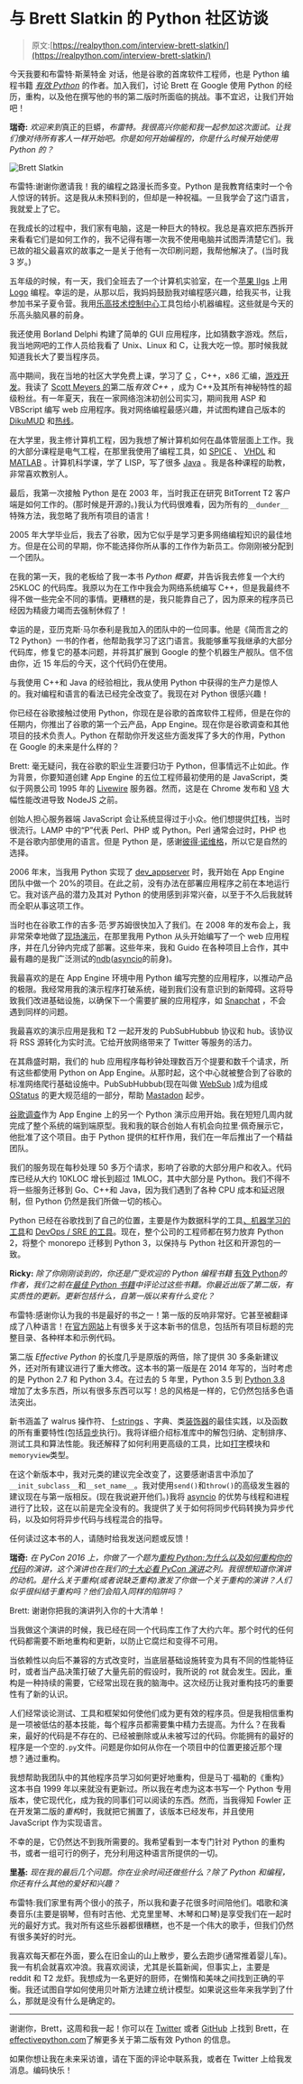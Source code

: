 # 与 Brett Slatkin 的 Python 社区访谈

> 原文:[https://realpython.com/interview-brett-slatkin/](https://realpython.com/interview-brett-slatkin/)

今天我要和布雷特·斯莱特金 对话，他是谷歌的首席软件工程师，也是 Python 编程书籍 [*有效 Python*](https://realpython.com/asins/0134853989/) 的作者。加入我们，讨论 Brett 在 Google 使用 Python 的经历，重构，以及他在撰写他的书的第二版时所面临的挑战。事不宜迟，让我们开始吧！

**瑞奇:** *欢迎来到*真正的巨蟒，*布雷特。我很高兴你能和我一起参加这次面试。让我们像对待所有客人一样开始吧。你是如何开始编程的，你是什么时候开始使用 Python 的？*

![Brett Slatkin](img/12c10c170987644e157135f7b176f43d.png)

布雷特:谢谢你邀请我！我的编程之路漫长而多变。Python 是我教育结束时一个令人惊讶的转折。这是我从未预料到的，但却是一种祝福。一旦我学会了这门语言，我就爱上了它。

在我成长的过程中，我们家有电脑，这是一种巨大的特权。我总是喜欢把东西拆开来看看它们是如何工作的，我不记得有哪一次我不使用电脑并试图弄清楚它们。我已故的祖父最喜欢的故事之一是关于他有一次印刷问题，我帮他解决了。(当时我 3 岁。)

五年级的时候，有一天，我们全班去了一个计算机实验室，在一个[苹果 IIgs](https://en.wikipedia.org/wiki/Apple_IIGS) 上用 [Logo](https://en.wikipedia.org/wiki/Logo_(programming_language)) 编程。幸运的是，从那以后，我妈妈鼓励我对编程感兴趣，给我买书，让我参加书呆子夏令营。我用[乐高技术控制中心](http://lukazi.blogspot.com/2014/07/lego-legos-first-programmable-product.html)工具包给小机器编程。这些就是今天的乐高头脑风暴的前身。

我还使用 Borland Delphi 构建了简单的 GUI 应用程序，比如猜数字游戏。然后，我当地网吧的工作人员给我看了 Unix、Linux 和 C，让我大吃一惊。那时候我就知道我长大了要当程序员。

高中期间，我在当地的社区大学免费上课，学习了 [C](https://realpython.com/build-python-c-extension-module/) ，C++，x86 汇编，[游戏开发](https://realpython.com/pygame-a-primer/)。我读了 [Scott Meyers 的](https://en.wikipedia.org/wiki/Scott_Meyers)第二版*有效 C++* ，成为 C++及其所有神秘特性的超级粉丝。有一年夏天，我在一家网络泡沫初创公司实习，期间我用 ASP 和 VBScript 编写 web 应用程序。我对网络编程最感兴趣，并试图构建自己版本的 [DikuMUD](https://en.wikipedia.org/wiki/DikuMUD) 和[热线](https://en.wikipedia.org/wiki/Hotline_Communications)。

在大学里，我主修计算机工程，因为我想了解计算机如何在晶体管层面上工作。我的大部分课程是电气工程，在那里我使用了编程工具，如 [SPICE](https://en.wikipedia.org/wiki/SPICE) 、 [VHDL](https://en.wikipedia.org/wiki/VHDL) 和 [MATLAB](https://realpython.com/matlab-vs-python/) 。计算机科学课，学了 LISP，写了很多 [Java](https://realpython.com/oop-in-python-vs-java/) 。我是各种课程的助教，非常喜欢教别人。

最后，我第一次接触 Python 是在 2003 年，当时我正在研究 BitTorrent T2 客户端是如何工作的。(那时候是开源的。)我认为代码很难看，因为所有的`__dunder__`特殊方法，我忽略了我所有项目的语言！

2005 年大学毕业后，我去了谷歌，因为它似乎是学习更多网络编程知识的最佳地方。但是在公司的早期，你不能选择你所从事的工作作为新员工。你刚刚被分配到一个团队。

在我的第一天，我的老板给了我一本书 *Python 概要*，并告诉我去修复一个大约 25KLOC 的代码库。我原以为在工作中我会为网络系统编写 C++，但是我最终不得不做一些完全不同的事情。更糟糕的是，我只能靠自己了，因为原来的程序员已经因为精疲力竭而去强制休假了！

幸运的是，亚历克斯·马尔泰利是我加入的团队中的一位同事。他是《简而言之的 T2 Python》一书的作者，他帮助我学习了这门语言。我能够重写我继承的大部分代码库，修复它的基本问题，并将其扩展到 Google 的整个机器生产舰队。信不信由你，近 15 年后的今天，这个代码仍在使用。

与我使用 C++和 Java 的经验相比，我从使用 Python 中获得的生产力是惊人的。我对编程和语言的看法已经完全改变了。我现在对 Python 很感兴趣！

你已经在谷歌接触过使用 Python，你现在是谷歌的首席软件工程师，但是在你的任期内，你推出了谷歌的第一个云产品，App Engine。现在你是谷歌调查和其他项目的技术负责人。Python 在帮助你开发这些方面发挥了多大的作用，Python 在 Google 的未来是什么样的？

Brett: 毫无疑问，我在谷歌的职业生涯要归功于 Python，但事情远不止如此。作为背景，你要知道创建 App Engine 的五位工程师最初使用的是 JavaScript，类似于网景公司 1995 年的 [Livewire](https://developer.mozilla.org/en-US/docs/Archive/Web/Server-Side_JavaScript) 服务器。然而，这是在 Chrome 发布和 [V8](https://en.wikipedia.org/wiki/V8_(JavaScript_engine)) 大幅性能改进导致 NodeJS 之前。

创始人担心服务器端 JavaScript 会让系统显得过于小众。他们想提供[灯](https://en.wikipedia.org/wiki/LAMP_(software_bundle))栈，当时很流行。LAMP 中的“P”代表 Perl、PHP 或 Python。Perl 通常会过时，PHP 也不是谷歌内部使用的语言。但是 Python 是，感谢[彼得·诺维格](https://norvig.com/)，所以它是自然的选择。

2006 年末，当我用 Python 实现了 [dev_appserver](https://cloud.google.com/appengine/docs/standard/python3/testing-and-deploying-your-app#local-dev-server) 时，我开始在 App Engine 团队中做一个 20%的项目。在此之前，没有办法在部署应用程序之前在本地运行它。我对该产品的潜力及其对 Python 的使用感到非常兴奋，以至于不久后我就转而全职从事这项工作。

当时也在谷歌工作的吉多·范·罗苏姆很快加入了我们。在 2008 年的发布会上，我非常荣幸地做了[现场演示](https://youtu.be/tcbpTQXNwac)，在那里我用 Python 从头开始编写了一个 web 应用程序，并在几分钟内完成了部署。这些年来，我和 Guido 在各种项目上合作，其中最有趣的是我广泛测试的[ndb](https://cloud.google.com/appengine/docs/standard/python/ndb/async)([asyncio](https://docs.python.org/3/library/asyncio.html)的前身)。

我最喜欢的是在 App Engine 环境中用 Python 编写完整的应用程序，以推动产品的极限。我经常用我的演示程序打破系统，碰到我们没有意识到的新障碍。这将导致我们改进基础设施，以确保下一个需要扩展的应用程序，如 [Snapchat](https://www.businessinsider.com/snapchat-is-built-on-googles-cloud-2014-1) ，不会遇到同样的问题。

我最喜欢的演示应用是我和 T2 一起开发的 PubSubHubbub 协议和 hub。该协议将 RSS 源转化为实时流。它给开放网络带来了 Twitter 等服务的活力。

在其鼎盛时期，我们的 hub 应用程序每秒钟处理数百万个提要和数千个请求，所有这些都使用 Python on App Engine。从那时起，这个中心就被整合到了谷歌的标准网络爬行基础设施中。PubSubHubbub(现在叫做 [WebSub](https://www.w3.org/TR/websub/) )成为组成 [OStatus](https://en.wikipedia.org/wiki/OStatus) 的更大规范组的一部分，帮助 [Mastadon](https://blog.joinmastodon.org/2017/09/mastodon-and-the-w3c/) 起步。

[谷歌调查](https://research.google/pubs/pub46243/)作为 App Engine 上的另一个 Python 演示应用开始。我在短短几周内就完成了整个系统的端到端原型。我和我的联合创始人有机会向拉里·佩奇展示它，他批准了这个项目。由于 Python 提供的杠杆作用，我们在一年后推出了一个精益团队。

我们的服务现在每秒处理 50 多万个请求，影响了谷歌的大部分用户和收入。代码库已经从大约 10KLOC 增长到超过 1MLOC，其中大部分是 Python。我们不得不将一些服务迁移到 Go、C++和 Java，因为我们遇到了各种 CPU 成本和延迟限制，但 Python 仍然是我们所做一切的核心。

Python 已经在谷歌找到了自己的位置，主要是作为数据科学的工具[、](https://colab.research.google.com/notebooks/welcome.ipynb)[机器学习的工具](https://developers.google.com/machine-learning/crash-course)和 [DevOps / SRE 的工具](https://landing.google.com/sre/sre-book/chapters/release-engineering/)。现在，整个公司的工程师都在努力放弃 Python 2，将整个 monorepo 迁移到 Python 3，以保持与 Python 社区和开源包的一致。

**Ricky:** *除了你刚刚谈到的，你还是广受欢迎的 Python 编程书籍* [有效 Python](https://realpython.com/asins/0134853989/)*的作者，我们之前在[最佳 Python 书籍](https://realpython.com/best-python-books/)中评论过这些书籍。你最近出版了第二版，有实质性的更新。更新包括什么，自第一版以来有什么变化？*

布雷特:感谢你认为我的书是最好的书之一！第一版的反响非常好。它甚至被翻译成了八种语言！在[官方网站](https://effectivepython.com)上有很多关于这本新书的信息，包括所有项目标题的完整目录、各种样本和示例代码。

第二版 *Effective Python* 的长度几乎是原版的两倍，除了提供 30 多条新建议外，还对所有建议进行了重大修改。这本书的第一版是在 2014 年写的，当时考虑的是 Python 2.7 和 Python 3.4。在过去的 5 年里，Python 3.5 到 [Python 3.8](https://realpython.com/courses/cool-new-features-python-38/) 增加了太多东西，所以有很多东西可以写！总的风格是一样的，它仍然包括多色语法突出。

新书涵盖了 walrus 操作符、 [f-strings](https://realpython.com/courses/python-3-f-strings-improved-string-formatting-syntax/) 、字典、类[装饰器](https://realpython.com/courses/python-decorators-101/)的最佳实践，以及函数的所有重要特性(包括[异步](https://realpython.com/python-async-features/)执行)。我将详细介绍标准库中的解包归纳、定制排序、测试工具和算法性能。我还解释了如何利用更高级的工具，比如[打字](https://realpython.com/python-type-checking/)模块和`memoryview`类型。

在这个新版本中，我对元类的建议完全改变了，这要感谢语言中添加了`__init_subclass__`和`__set_name__`。我对使用`send()`和`throw()`的高级发生器的建议现在与第一版相反。(现在我说避开他们。)我将 [asyncio](https://realpython.com/courses/python-3-concurrency-asyncio-module/) 的优势与线程和进程进行了比较，这在以前是完全没有的。我提供了关于如何将同步代码转换为异步代码，以及如何将异步代码与线程混合的指导。

任何读过这本书的人，请随时给我发送问题或反馈！

**瑞奇:** *在 PyCon 2016 上，你做了一个题为[重构 Python:为什么以及如何重构你的代码](https://youtu.be/D_6ybDcU5gc)的演讲，这个演讲也在我们的[十大必看 PyCon 演讲](https://realpython.com/must-watch-pycon-talks/)之列。我很想知道你演讲的动机。是什么关于重构(或者说缺乏重构)激发了你做一个关于重构的演讲？人们似乎很纠结于重构吗？他们会陷入同样的陷阱吗？*

Brett: 谢谢你把我的演讲列入你的十大清单！

当我做这个演讲的时候，我已经在同一个代码库工作了大约六年。那个时代的任何代码都需要不断地重构和更新，以防止它腐烂和变得不可用。

当依赖性以向后不兼容的方式改变时，当底层基础设施转变为具有不同的性能特征时，或者当产品决策打破了大量先前的假设时，我所说的 rot 就会发生。因此，重构是一种持续的需要，它经常出现在我的脑海中。这次经历让我对重构技巧的重要性有了新的认识。

人们经常谈论测试、工具和框架如何使他们成为更有效的程序员。但是我相信重构是一项被低估的基本技能，每个程序员都需要集中精力去提高。为什么？在我看来，最好的代码是不存在的、已经被删除或从未被写过的代码。你能拥有的最好的程序是一个空的`.py`文件。问题是你如何从你在一个项目中的位置更接近那个理想？通过重构。

我想帮助我团队中的其他程序员学习如何更好地重构，但是马丁·福勒的《重构》这本书自 1999 年以来就没有更新过。所以我在考虑为这本书写一个 Python 专用版本，使它现代化，成为我的同事们可以阅读的东西。然而，当我得知 Fowler 正在开发第二版的*重构*时，我就把它搁置了，该版本已经发布，并且使用 JavaScript 作为实现语言。

不幸的是，它仍然达不到我所需要的。我希望看到一本专门针对 Python 的重构书，或者一组可行的例子，充分利用这种语言所提供的一切。

**里基:** *现在我的最后几个问题。你在业余时间还做些什么？除了 Python 和编程，你还有什么其他的爱好和兴趣？*

布雷特:我们家里有两个很小的孩子，所以我和妻子花很多时间陪他们。唱歌和演奏音乐(主要是钢琴，但有时吉他、尤克里里琴、木琴和口琴)是享受我们在一起时光的最好方式。我对所有这些乐器都很糟糕，也不是一个伟大的歌手，但我们仍然有很多美好的时光。

我喜欢每天都在外面，要么在旧金山的山上散步，要么去跑步(通常推着婴儿车)。我一有机会就喜欢冲浪。我喜欢阅读，尤其是长篇新闻，但事实上，主要是 reddit 和 T2 龙虾。我想成为一名更好的厨师，在懒惰和美味之间找到正确的平衡。我还试图自学如何使用贝叶斯方法建立统计模型。如果说这些年来我学到了什么，那就是没有什么是确定的。

* * *

谢谢你，Brett，这周和我一起！你可以在 [Twitter](https://twitter.com/haxor) 或者 [GitHub](https://github.com/bslatkin) 上找到 Brett，在[effectivepython.com](https://effectivepython.com)了解更多关于第二版有效 Python 的信息。

如果你想让我在未来采访谁，请在下面的评论中联系我，或者在 Twitter 上给我发消息。编码快乐！